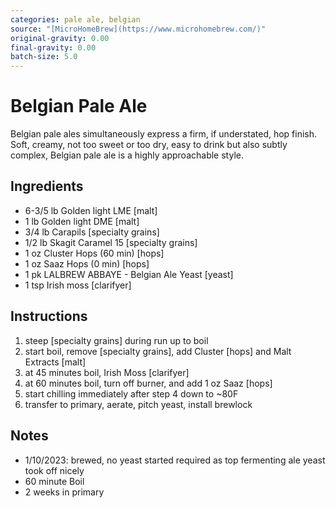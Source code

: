 ```yaml
---
categories: pale ale, belgian
source: "[MicroHomeBrew](https://www.microhomebrew.com/)"
original-gravity: 0.00
final-gravity: 0.00
batch-size: 5.0
---
```


# Belgian Pale Ale

Belgian pale ales simultaneously express a firm, if understated, hop finish. Soft, creamy, not too sweet or too dry, easy to drink but also subtly complex, Belgian pale ale is a highly approachable style.

## Ingredients

- 6-3/5 lb Golden light LME [malt]
- 1 lb Golden light DME [malt]
- 3/4 lb Carapils [specialty grains]
- 1/2 lb Skagit Caramel 15 [specialty grains]
- 1 oz Cluster Hops (60 min) [hops]
- 1 oz Saaz Hops (0 min) [hops]
- 1 pk LALBREW ABBAYE - Belgian Ale Yeast [yeast]
- 1 tsp Irish moss [clarifyer]

## Instructions

1. steep [specialty grains] during run up to boil
2. start boil, remove [specialty grains], add Cluster [hops] and Malt Extracts [malt]
3. at 45 minutes boil, Irish Moss [clarifyer]
4. at 60 minutes boil, turn off burner, and add 1 oz Saaz [hops]
5. start chilling immediately after step 4 down to ~80F
6. transfer to primary, aerate, pitch yeast, install brewlock

## Notes
* 1/10/2023: brewed, no yeast started required as top fermenting ale yeast took off nicely
* 60 minute Boil
* 2 weeks in primary

